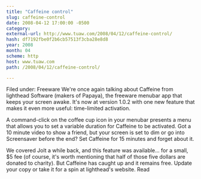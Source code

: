 ```yaml
---
title: "Caffeine control"
slug: caffeine-control
date: 2008-04-12 17:00:00 -0500
category: 
external-url: http://www.tuaw.com/2008/04/12/caffeine-control/
hash: df7192fbe0f2b6cb57513f3cba28e8d8
year: 2008
month: 04
scheme: http
host: www.tuaw.com
path: /2008/04/12/caffeine-control/

---
```


Filed under: Freeware
We're once again talking about Caffeine from lighthead Software (makers of Papaya), the freeware menubar app that keeps your screen awake. It's now at version 1.0.2 with one new feature that makes it even more useful: time-limited activation. 

A command-click on the coffee cup icon in your menubar presents a menu that allows you to set a variable duration for Caffeine to be activated. Got a 10 minute video to show a friend, but your screen is set to dim or go into Screensaver before the end? Set Caffeine for 15 minutes and forget about it.

We covered Jolt a while back, and this feature was available... for a small, $5 fee (of course, it's worth mentioning that half of those five dollars are donated to charity). But Caffeine has caught up and it remains free. Update your copy or take it for a spin at lighthead's website.
Read
